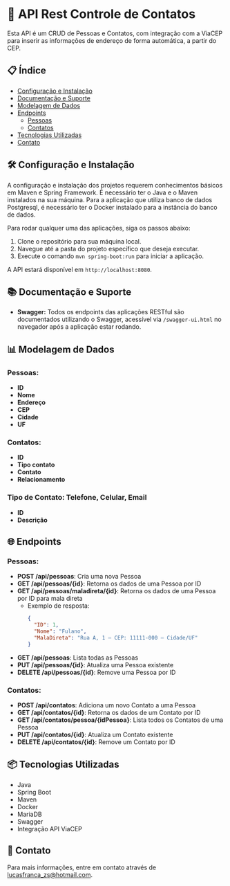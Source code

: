 # 🚀 API Rest Controle de Contatos

Esta API é um CRUD de Pessoas e Contatos, com integração com a ViaCEP para inserir as informações de endereço de forma automática, a partir do CEP.

## 📋 Índice

- [Configuração e Instalação](#configuracao-instalação)
- [Documentação e Suporte](#documentacao-suporte)
- [Modelagem de Dados](#modelagem-de-dados)
- [Endpoints](#endpoints)
  - [Pessoas](#pessoas)
  - [Contatos](#contatos)
- [Tecnologias Utilizadas](#tecnologias)
- [Contato](#contato)

## 🛠️ Configuração e Instalação

A configuração e instalação dos projetos requerem conhecimentos básicos em Maven e Spring Framework. É necessário ter o Java e o Maven instalados na sua máquina. Para a aplicação que utiliza banco de dados Postgresql, é necessário ter o Docker instalado para a instância do banco de dados.

Para rodar qualquer uma das aplicações, siga os passos abaixo:

1. Clone o repositório para sua máquina local.
2. Navegue até a pasta do projeto específico que deseja executar.
3. Execute o comando `mvn spring-boot:run` para iniciar a aplicação.

A API estará disponível em `http://localhost:8080`.

## 📚 Documentação e Suporte

- **Swagger:** Todos os endpoints das aplicações RESTful são documentados utilizando o Swagger, acessível via `/swagger-ui.html` no navegador após a aplicação estar rodando.

## 📊 Modelagem de Dados

  ### Pessoas:
  - **ID**
  - **Nome**
  - **Endereço**
  - **CEP**
  - **Cidade**
  - **UF**

  ### Contatos:
  - **ID**
  - **Tipo contato**
  - **Contato**
  - **Relacionamento**

### Tipo de Contato: Telefone, Celular, Email
- **ID**
- **Descrição**

## 🌐 Endpoints

### Pessoas:
- **POST /api/pessoas**: Cria uma nova Pessoa
- **GET /api/pessoas/{id}**: Retorna os dados de uma Pessoa por ID
- **GET /api/pessoas/maladireta/{id}**: Retorna os dados de uma Pessoa por ID para mala direta
  - Exemplo de resposta:
    ```json
    {
      "ID": 1,
      "Nome": "Fulano",
      "MalaDireta": "Rua A, 1 – CEP: 11111-000 – Cidade/UF"
    }
    ```
- **GET /api/pessoas**: Lista todas as Pessoas
- **PUT /api/pessoas/{id}**: Atualiza uma Pessoa existente
- **DELETE /api/pessoas/{id}**: Remove uma Pessoa por ID

### Contatos:
- **POST /api/contatos**: Adiciona um novo Contato a uma Pessoa
- **GET /api/contatos/{id}**: Retorna os dados de um Contato por ID
- **GET /api/contatos/pessoa/{idPessoa}**: Lista todos os Contatos de uma Pessoa
- **PUT /api/contatos/{id}**: Atualiza um Contato existente
- **DELETE /api/contatos/{id}**: Remove um Contato por ID

## 📦 Tecnologias Utilizadas
- Java
- Spring Boot
- Maven
- Docker
- MariaDB
- Swagger
- Integração API ViaCEP

## 📩 Contato
Para mais informações, entre em contato através de [lucasfranca_zs@hotmail.com](mailto:lucasfranca_zs@hotmail.com).
```
